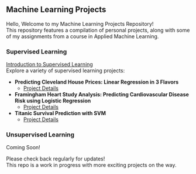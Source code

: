 ## Machine Learning Projects 
Hello, Welcome to my Machine Learning Projects Repository! \
This repository features a compilation of personal projects, along with some of my assignments from a course in Applied Machine Learning.

### Supervised Learning 
[Introduction to Supervised Learning](Supervised%20Learning/README.md) \
Explore a variety of supervised learning projects: 
  - **Predicting Cleveland House Prices: Linear Regression in 3 Flavors**
    - [Project Details](Supervised%20Learning/Cleveland%20House%20Prices)
  - **Framingham Heart Study Analysis: Predicting Cardiovascular Disease Risk using Logistic Regression**
    - [Project Details](Supervised%20Learning/Framingham%20Heart%20Study)
  - **Titanic Survival Prediction with SVM**
    - [Project Details](Supervised%20Learning/Titanic%20-%20Machine%20Learning%20from%20Disaster)
       

### Unsupervised Learning
Coming Soon!

Please check back regularly for updates! \
This repo is a work in progress with more exciting projects on the way.
